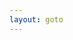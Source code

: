 ```yaml
---
layout: goto
---
```


<script>
    window.location.href = "{% link _posts/iosdeveloperbeta/2018-7-15-iosdeveloperbeta.md %}"
</script>